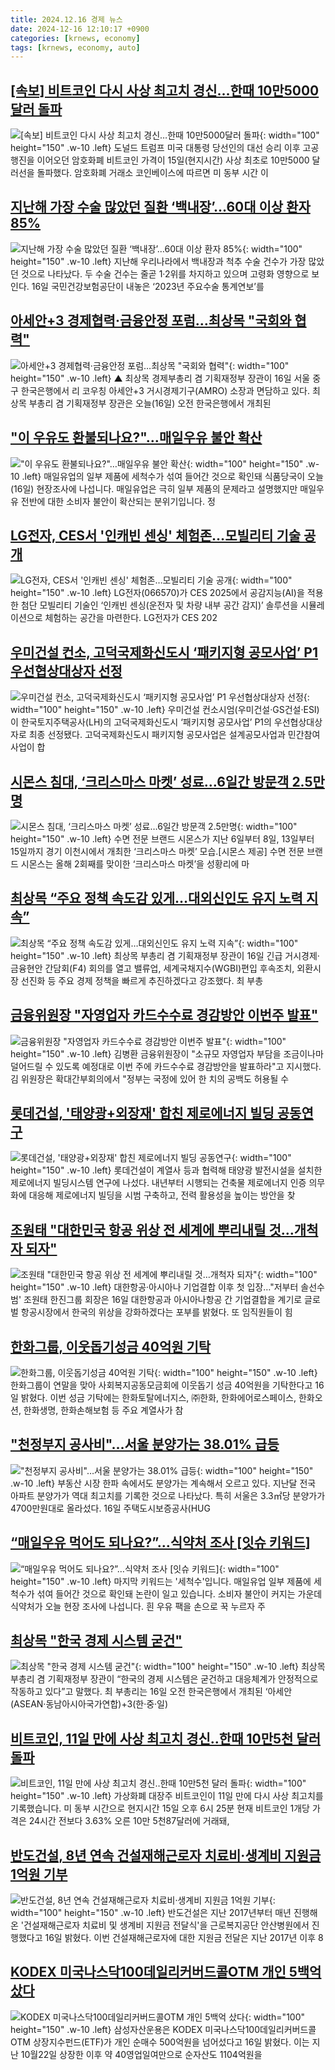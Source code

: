 ```yaml
---
title: 2024.12.16 경제 뉴스
date: 2024-12-16 12:10:17 +0900
categories: [krnews, economy]
tags: [krnews, economy, auto]
---
```

## [[속보] 비트코인 다시 사상 최고치 경신…한때 10만5000달러 돌파](https://n.news.naver.com/mnews/article/025/0003408090)

![[속보] 비트코인 다시 사상 최고치 경신…한때 10만5000달러 돌파](https://mimgnews.pstatic.net/image/origin/025/2024/12/16/3408090.jpg?type=nf220_150){: width="100" height="150" .w-10 .left}
도널드 트럼프 미국 대통령 당선인의 대선 승리 이후 고공 행진을 이어오던 암호화폐 비트코인 가격이 15일(현지시간) 사상 최초로 10만5000 달러선을 돌파했다. 암호화폐 거래소 코인베이스에 따르면 미 동부 시간 이

## [지난해 가장 수술 많았던 질환 ‘백내장’…60대 이상 환자 85%](https://n.news.naver.com/mnews/article/028/0002721999)

![지난해 가장 수술 많았던 질환 ‘백내장’…60대 이상 환자 85%](https://mimgnews.pstatic.net/image/origin/028/2024/12/16/2721999.jpg?type=nf220_150){: width="100" height="150" .w-10 .left}
지난해 우리나라에서 백내장과 척추 수술 건수가 가장 많았던 것으로 나타났다. 두 수술 건수는 줄곧 1·2위를 차지하고 있으며 고령화 영향으로 보인다. 16일 국민건강보험공단이 내놓은 ‘2023년 주요수술 통계연보’를

## [아세안+3 경제협력·금융안정 포럼…최상목 "국회와 협력"](https://n.news.naver.com/mnews/article/055/0001215672)

![아세안+3 경제협력·금융안정 포럼…최상목 "국회와 협력"](https://mimgnews.pstatic.net/image/origin/055/2024/12/16/1215672.jpg?type=nf220_150){: width="100" height="150" .w-10 .left}
▲ 최상목 경제부총리 겸 기획재정부 장관이 16일 서울 중구 한국은행에서 리 코우칭 아세안+3 거시경제기구(AMRO) 소장과 면담하고 있다. 최상목 부총리 겸 기획재정부 장관은 오늘(16일) 오전 한국은행에서 개최된

## ["이 우유도 환불되나요?"…매일우유 불안 확산](https://n.news.naver.com/mnews/article/374/0000415952)

!["이 우유도 환불되나요?"…매일우유 불안 확산](https://mimgnews.pstatic.net/image/origin/374/2024/12/16/415952.jpg?type=nf220_150){: width="100" height="150" .w-10 .left}
매일유업의 일부 제품에 세척수가 섞여 들어간 것으로 확인돼 식품당국이 오늘(16일) 현장조사에 나섭니다. 매일유업은 극히 일부 제품의 문제라고 설명했지만 매일우유 전반에 대한 소비자 불안이 확산되는 분위기입니다. 정

## [LG전자, CES서 '인캐빈 센싱' 체험존…모빌리티 기술 공개](https://n.news.naver.com/mnews/article/018/0005906943)

![LG전자, CES서 '인캐빈 센싱' 체험존…모빌리티 기술 공개](https://mimgnews.pstatic.net/image/origin/018/2024/12/16/5906943.jpg?type=nf220_150){: width="100" height="150" .w-10 .left}
LG전자(066570)가 CES 2025에서 공감지능(AI)을 적용한 첨단 모빌리티 기술인 ‘인캐빈 센싱(운전자 및 차량 내부 공간 감지)’ 솔루션을 시뮬레이션으로 체험하는 공간을 마련한다. LG전자가 CES 202

## [우미건설 컨소, 고덕국제화신도시 ‘패키지형 공모사업’ P1 우선협상대상자 선정](https://n.news.naver.com/mnews/article/009/0005414189)

![우미건설 컨소, 고덕국제화신도시 ‘패키지형 공모사업’ P1 우선협상대상자 선정](https://mimgnews.pstatic.net/image/origin/009/2024/12/16/5414189.jpg?type=nf220_150){: width="100" height="150" .w-10 .left}
우미건설 컨소시엄(우미건설·GS건설·ESI)이 한국토지주택공사(LH)의 고덕국제화신도시 ‘패키지형 공모사업’ P1의 우선협상대상자로 최종 선정됐다. 고덕국제화신도시 패키지형 공모사업은 설계공모사업과 민간참여사업이 합

## [시몬스 침대, ‘크리스마스 마켓’ 성료…6일간 방문객 2.5만명](https://n.news.naver.com/mnews/article/016/0002402834)

![시몬스 침대, ‘크리스마스 마켓’ 성료…6일간 방문객 2.5만명](https://mimgnews.pstatic.net/image/origin/016/2024/12/16/2402834.jpg?type=nf220_150){: width="100" height="150" .w-10 .left}
수면 전문 브랜드 시몬스가 지난 6일부터 8일, 13일부터 15일까지 경기 이천시에서 개최한 ‘크리스마스 마켓’ 모습.[시몬스 제공] 수면 전문 브랜드 시몬스는 올해 2회째를 맞이한 ‘크리스마스 마켓’을 성황리에 마

## [최상목 “주요 정책 속도감 있게…대외신인도 유지 노력 지속”](https://n.news.naver.com/mnews/article/011/0004428322)

![최상목 “주요 정책 속도감 있게…대외신인도 유지 노력 지속”](https://mimgnews.pstatic.net/image/origin/011/2024/12/16/4428322.jpg?type=nf220_150){: width="100" height="150" .w-10 .left}
최상목 부총리 겸 기획재정부 장관이 16일 긴급 거시경제·금융현안 간담회(F4) 회의를 열고 밸류업, 세계국채지수(WGBI)편입 후속조치, 외환시장 선진화 등 주요 경제 정책을 빠르게 추진하겠다고 강조했다. 최 부총

## [금융위원장 "자영업자 카드수수료 경감방안 이번주 발표"](https://n.news.naver.com/mnews/article/448/0000495903)

![금융위원장 "자영업자 카드수수료 경감방안 이번주 발표"](https://mimgnews.pstatic.net/image/origin/448/2024/12/16/495903.jpg?type=nf220_150){: width="100" height="150" .w-10 .left}
김병환 금융위원장이 "소규모 자영업자 부담을 조금이나마 덜어드릴 수 있도록 예정대로 이번 주에 카드수수료 경감방안을 발표하라"고 지시했다. 김 위원장은 확대간부회의에서 "정부는 국정에 있어 한 치의 공백도 허용될 수

## [롯데건설, '태양광+외장재' 합친 제로에너지 빌딩 공동연구](https://n.news.naver.com/mnews/article/008/0005128995)

![롯데건설, '태양광+외장재' 합친 제로에너지 빌딩 공동연구](https://mimgnews.pstatic.net/image/origin/008/2024/12/16/5128995.jpg?type=nf220_150){: width="100" height="150" .w-10 .left}
롯데건설이 계열사 등과 협력해 태양광 발전시설을 설치한 제로에너지 빌딩시스템 연구에 나섰다. 내년부터 시행되는 건축물 제로에너지 인증 의무화에 대응해 제로에너지 빌딩을 시범 구축하고, 전력 활용성을 높이는 방안을 찾

## [조원태 "대한민국 항공 위상 전 세계에 뿌리내릴 것…개척자 되자"](https://n.news.naver.com/mnews/article/001/0015108531)

![조원태 "대한민국 항공 위상 전 세계에 뿌리내릴 것…개척자 되자"](https://mimgnews.pstatic.net/image/origin/001/2024/12/16/15108531.jpg?type=nf220_150){: width="100" height="150" .w-10 .left}
대한항공·아시아나 기업결합 이후 첫 입장…"저부터 솔선수범' 조원태 한진그룹 회장은 16일 대한항공과 아시아나항공 간 기업결합을 계기로 글로벌 항공시장에서 한국의 위상을 강화하겠다는 포부를 밝혔다. 또 임직원들이 힘

## [한화그룹, 이웃돕기성금 40억원 기탁](https://n.news.naver.com/mnews/article/092/0002356580)

![한화그룹, 이웃돕기성금 40억원 기탁](https://mimgnews.pstatic.net/image/origin/092/2024/12/16/2356580.jpg?type=nf220_150){: width="100" height="150" .w-10 .left}
한화그룹이 연말을 맞아 사회복지공동모금회에 이웃돕기 성금 40억원을 기탁한다고 16일 밝혔다. 이번 성금 기탁에는 한화토탈에너지스, ㈜한화, 한화에어로스페이스, 한화오션, 한화생명, 한화손해보험 등 주요 계열사가 참

## ["천정부지 공사비"…서울 분양가는 38.01%  급등](https://n.news.naver.com/mnews/article/029/0002923060)

!["천정부지 공사비"…서울 분양가는 38.01%  급등](https://mimgnews.pstatic.net/image/origin/029/2024/12/16/2923060.jpg?type=nf220_150){: width="100" height="150" .w-10 .left}
부동산 시장 한파 속에서도 분양가는 계속해서 오르고 있다. 지난달 전국 아파트 분양가가 역대 최고치를 기록한 것으로 나타났다. 특히 서울은 3.3㎡당 분양가가 4700만원대로 올라섰다. 16일 주택도시보증공사(HUG

## [“매일우유 먹어도 되나요?”…식약처 조사 [잇슈 키워드]](https://n.news.naver.com/mnews/article/056/0011857546)

![“매일우유 먹어도 되나요?”…식약처 조사 [잇슈 키워드]](https://mimgnews.pstatic.net/image/origin/056/2024/12/16/11857546.jpg?type=nf220_150){: width="100" height="150" .w-10 .left}
마지막 키워드는 '세척수'입니다. 매일유업 일부 제품에 세척수가 섞여 들어간 것으로 확인돼 논란이 일고 있습니다. 소비자 불안이 커지는 가운데 식약처가 오늘 현장 조사에 나섭니다. 흰 우유 팩을 손으로 꾹 누르자 주

## [최상목 "한국 경제 시스템 굳건"](https://n.news.naver.com/mnews/article/011/0004428337)

![최상목 "한국 경제 시스템 굳건"](https://mimgnews.pstatic.net/image/origin/011/2024/12/16/4428337.jpg?type=nf220_150){: width="100" height="150" .w-10 .left}
최상목 부총리 겸 기획재정부 장관이 “한국의 경제 시스템은 굳건하고 대응체계가 안정적으로 작동하고 있다”고 말했다. 최 부총리는 16일 오전 한국은행에서 개최된 ‘아세안(ASEAN·동남아시아국가연합)+3(한·중·일)

## [비트코인, 11일 만에 사상 최고치 경신‥한때 10만5천 달러 돌파](https://n.news.naver.com/mnews/article/214/0001394026)

![비트코인, 11일 만에 사상 최고치 경신‥한때 10만5천 달러 돌파](https://mimgnews.pstatic.net/image/origin/214/2024/12/16/1394026.jpg?type=nf220_150){: width="100" height="150" .w-10 .left}
가상화폐 대장주 비트코인이 11일 만에 다시 사상 최고치를 기록했습니다. 미 동부 시간으로 현지시간 15일 오후 6시 25분 현재 비트코인 1개당 가격은 24시간 전보다 3.63% 오른 10만 5천87달러에 거래돼,

## [반도건설, 8년 연속 건설재해근로자 치료비·생계비 지원금 1억원 기부](https://n.news.naver.com/mnews/article/119/0002904547)

![반도건설, 8년 연속 건설재해근로자 치료비·생계비 지원금 1억원 기부](https://mimgnews.pstatic.net/image/origin/119/2024/12/16/2904547.jpg?type=nf220_150){: width="100" height="150" .w-10 .left}
반도건설은 지난 2017년부터 매년 진행해 온 '건설재해근로자 치료비 및 생계비 지원금 전달식'을 근로복지공단 안산병원에서 진행했다고 16일 밝혔다. 이번 건설재해근로자에 대한 지원금 전달은 지난 2017년 이후 8

## [KODEX 미국나스닥100데일리커버드콜OTM 개인 5백억 샀다](https://n.news.naver.com/mnews/article/009/0005414291)

![KODEX 미국나스닥100데일리커버드콜OTM 개인 5백억 샀다](https://mimgnews.pstatic.net/image/origin/009/2024/12/16/5414291.jpg?type=nf220_150){: width="100" height="150" .w-10 .left}
삼성자산운용은 KODEX 미국나스닥100데일리커버드콜OTM 상장지수펀드(ETF)가 개인 순매수 500억원을 넘어섰다고 16일 밝혔다. 이는 지난 10월22일 상장한 이후 약 40영업일여만으로 순자산도 1104억원을

